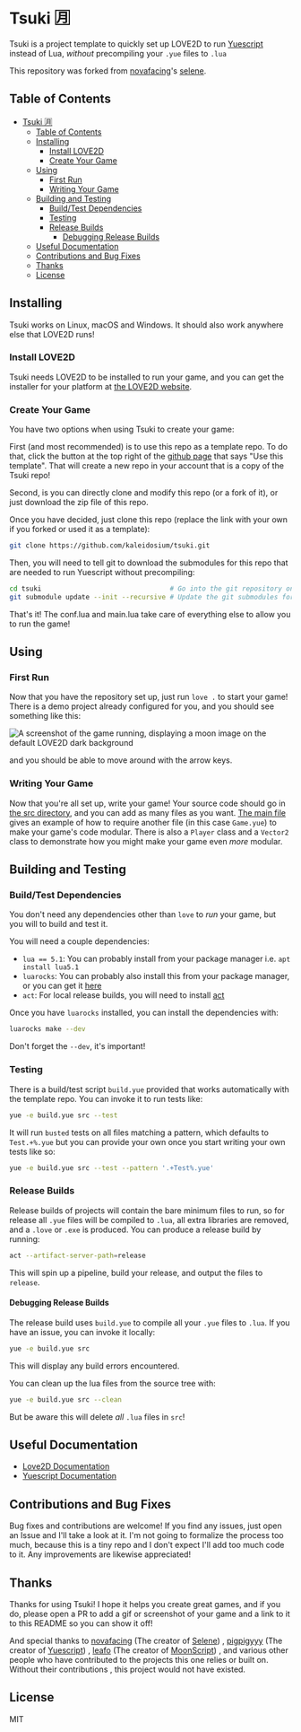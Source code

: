 # Tsuki 🈷️

Tsuki is a project template to quickly set up LOVE2D to run [Yuescript](https://github.com/pigpigyyy/yuescript) instead of Lua,
*without* precompiling your `.yue` files to `.lua`

This repository was forked from [novafacing](https://github.com/novafacing)'s [selene](https://github.com/novafacing/selene).

## Table of Contents

- [Tsuki 🈷️](#tsuki-️)
  - [Table of Contents](#table-of-contents)
  - [Installing](#installing)
    - [Install LOVE2D](#install-love2d)
    - [Create Your Game](#create-your-game)
  - [Using](#using)
    - [First Run](#first-run)
    - [Writing Your Game](#writing-your-game)
  - [Building and Testing](#building-and-testing)
    - [Build/Test Dependencies](#buildtest-dependencies)
    - [Testing](#testing)
    - [Release Builds](#release-builds)
      - [Debugging Release Builds](#debugging-release-builds)
  - [Useful Documentation](#useful-documentation)
  - [Contributions and Bug Fixes](#contributions-and-bug-fixes)
  - [Thanks](#thanks)
  - [License](#license)

## Installing

Tsuki works on Linux, macOS and Windows. It should also work anywhere else
that LOVE2D runs!

### Install LOVE2D

Tsuki needs LOVE2D to be installed to run your game, and you can get the installer
for your platform at [the LOVE2D website](https://love2d.org).

### Create Your Game

You have two options when using Tsuki to create your game:

First (and most recommended) is to use this repo as a template repo. To do that, click
the button at the top right of the [github page](https://github.com/kaleidosium/tsuki)
that says "Use this template". That will create a new repo in your account that is a
copy of the Tsuki repo!

Second, is you can directly clone and modify this repo (or a fork of it), or just
download the zip file of this repo.

Once you have decided, just clone this repo (replace the link with your own if you
forked or used it as a template):

```sh
git clone https://github.com/kaleidosium/tsuki.git
```

Then, you will need to tell git to download the submodules for this repo that are needed
to run Yuescript without precompiling:

```sh
cd tsuki                                # Go into the git repository on your local machine
git submodule update --init --recursive # Update the git submodules for this repo
```

That's it! The conf.lua and main.lua take care of everything else to allow you to run
the game!

## Using

### First Run

Now that you have the repository set up, just run `love .` to start your game! There is
a demo project already configured for you, and you should see something like this:

![A screenshot of the game running, displaying a moon image on the default LOVE2D dark background](https://github.com/user-attachments/assets/fe8d7fe2-7001-4a0b-83ca-d3b0584a5d40)

and you should be able to move around with the arrow keys.

### Writing Your Game

Now that you're all set up, write your game! Your source code should go in
[the src directory](src/), and you can add as many files as you want.
[The main file](src/main.yue) gives an example of how to require another file (in this
case `Game.yue`) to make your game's code modular. There is also a `Player` class
and a `Vector2` class to demonstrate how you might make your game even *more* modular.

## Building and Testing

### Build/Test Dependencies

You don't need any dependencies other than `love` to *run* your game, but you will to
build and test it.

You will need a couple dependencies:

- `lua == 5.1`: You can probably install from your package manager i.e.
  `apt install lua5.1`
- `luarocks`: You can probably also install this from your package manager, or you can
  get it [here](https://luarocks.org/#quick-start)
- `act`: For local release builds, you will need to install
  [act](https://github.com/nektos/act)

Once you have `luarocks` installed, you can install the dependencies with:

```sh
luarocks make --dev
```

Don't forget the `--dev`, it's important!

### Testing

There is a build/test script `build.yue` provided that works automatically with the
template repo. You can invoke it to run tests like:

```sh
yue -e build.yue src --test
```

It will run `busted` tests on all files matching a pattern, which defaults to
`Test.+%.yue` but you can provide your own once you start writing your own tests like
so:

```sh
yue -e build.yue src --test --pattern '.+Test%.yue'
```

### Release Builds

Release builds of projects will contain the bare minimum files to run, so for release
all `.yue` files will be compiled to `.lua`, all extra libraries are removed, and a
`.love` or `.exe` is produced. You can produce a release build by running:

```sh
act --artifact-server-path=release
```

This will spin up a pipeline, build your release, and output the files to `release`.

#### Debugging Release Builds

The release build uses `build.yue` to compile all your `.yue` files to `.lua`.
If you have an issue, you can invoke it locally:

```sh
yue -e build.yue src
```

This will display any build errors encountered.

You can clean up the lua files from the source tree with:

```sh
yue -e build.yue src --clean
```

But be aware this will delete *all* `.lua` files in `src`!

## Useful Documentation

- [Love2D Documentation](https://love2d.org/wiki/Main_Page)
- [Yuescript Documentation](https://yuescript.org/)

## Contributions and Bug Fixes

Bug fixes and contributions are welcome! If you find any issues, just open an Issue and I'll
take a look at it. I'm not going to formalize the process too much, because this is a tiny repo
and I don't expect I'll add too much code to it. Any improvements are likewise appreciated!

## Thanks

Thanks for using Tsuki! I hope it helps you create great games, and if you do, please open a PR to
add a gif or screenshot of your game and a link to it to this README so you can show it off!

And special thanks to [novafacing](https://github.com/novafacing) (The creator of [Selene](https://github.com/novafacing/selene))
, [pigpigyyy](https://github.com/pigpigyyy) (The creator of [Yuescript](https://github.com/pigpigyyy/Yuescript))
, [leafo](https://github.com/leafo) (The creator of [MoonScript](https://github.com/leafo/moonscript))
, and various other people who have contributed to the projects this one relies or built on. Without their contributions
, this project would not have existed.

## License

MIT
